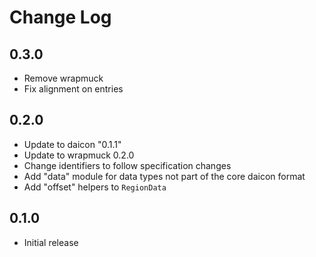 # Change Log

## 0.3.0

- Remove wrapmuck
- Fix alignment on entries

## 0.2.0

- Update to daicon "0.1.1"
- Update to wrapmuck 0.2.0
- Change identifiers to follow specification changes
- Add "data" module for data types not part of the core daicon format
- Add "offset" helpers to `RegionData`

## 0.1.0

- Initial release
